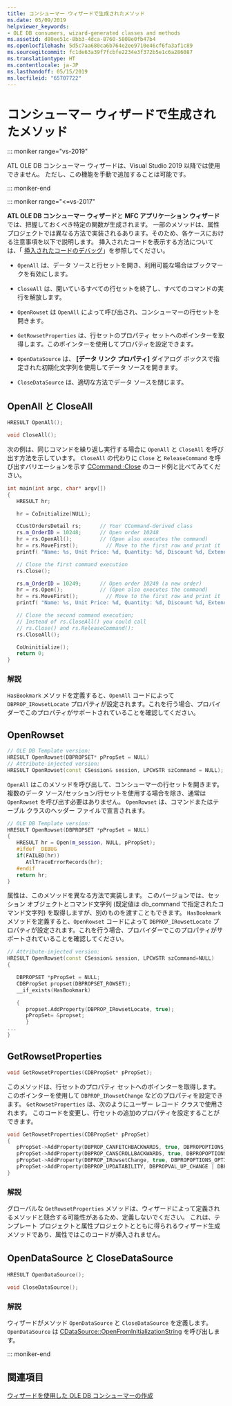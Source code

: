 ```yaml
---
title: コンシューマー ウィザードで生成されたメソッド
ms.date: 05/09/2019
helpviewer_keywords:
- OLE DB consumers, wizard-generated classes and methods
ms.assetid: d80ee51c-8bb3-4dca-8760-5808e0fb47b4
ms.openlocfilehash: 5d5c7aa680ca6b764e2ee9710e46cf6fa3af1c89
ms.sourcegitcommit: fc1de63a39f7fcbfe2234e3f372b5e1c6a286087
ms.translationtype: HT
ms.contentlocale: ja-JP
ms.lasthandoff: 05/15/2019
ms.locfileid: "65707722"
---
```

# <a name="consumer-wizard-generated-methods"></a>コンシューマー ウィザードで生成されたメソッド

::: moniker range="vs-2019"

ATL OLE DB コンシューマー ウィザードは、Visual Studio 2019 以降では使用できません。 ただし、この機能を手動で追加することは可能です。

::: moniker-end

::: moniker range="<=vs-2017"

**ATL OLE DB コンシューマー ウィザード**と **MFC アプリケーション ウィザード**では、把握しておくべき特定の関数が生成されます。 一部のメソッドは、属性プロジェクトでは異なる方法で実装されるあります。そのため、各ケースにおける注意事項を以下で説明します。 挿入されたコードを表示する方法については、「 [挿入されたコードのデバッグ](/visualstudio/debugger/how-to-debug-injected-code)」を参照してください。

- `OpenAll` は、データ ソースと行セットを開き、利用可能な場合はブックマークを有効にします。

- `CloseAll` は、開いているすべての行セットを終了し、すべてのコマンドの実行を解放します。

- `OpenRowset` は `OpenAll` によって呼び出され、コンシューマーの行セットを開きます。

- `GetRowsetProperties` は、行セットのプロパティ セットへのポインターを取得します。このポインターを使用してプロパティを設定できます。

- `OpenDataSource` は、 **[データ リンク プロパティ]** ダイアログ ボックスで指定された初期化文字列を使用してデータ ソースを開きます。

- `CloseDataSource` は、適切な方法でデータ ソースを閉じます。

## <a name="openall-and-closeall"></a>OpenAll と CloseAll

```cpp
HRESULT OpenAll();

void CloseAll();
```

次の例は、同じコマンドを繰り返し実行する場合に `OpenAll` と `CloseAll` を呼び出す方法を示しています。 `CloseAll` の代わりに `Close` と `ReleaseCommand` を呼び出すバリエーションを示す [CCommand::Close](../../data/oledb/ccommand-close.md) のコード例と比べてみてください。

```cpp
int main(int argc, char* argv[])
{
   HRESULT hr;

   hr = CoInitialize(NULL);

   CCustOrdersDetail rs;      // Your CCommand-derived class
   rs.m_OrderID = 10248;      // Open order 10248
   hr = rs.OpenAll();         // (Open also executes the command)
   hr = rs.MoveFirst();         // Move to the first row and print it
   printf( "Name: %s, Unit Price: %d, Quantity: %d, Discount %d, Extended Price %d\n", rs.m_ProductName, rs.m_UnitPrice.int64, rs.m_Quantity, rs.m_Discount, rs.m_ExtendedPrice.int64 );

   // Close the first command execution
   rs.Close();

   rs.m_OrderID = 10249;      // Open order 10249 (a new order)
   hr = rs.Open();            // (Open also executes the command)
   hr = rs.MoveFirst();         // Move to the first row and print it
   printf( "Name: %s, Unit Price: %d, Quantity: %d, Discount %d, Extended Price %d\n", rs.m_ProductName, rs.m_UnitPrice.int64, rs.m_Quantity, rs.m_Discount, rs.m_ExtendedPrice.int64 );

   // Close the second command execution;
   // Instead of rs.CloseAll() you could call
   // rs.Close() and rs.ReleaseCommand():
   rs.CloseAll();

   CoUninitialize();
   return 0;
}
```

### <a name="remarks"></a>解説

`HasBookmark` メソッドを定義すると、`OpenAll` コードによって `DBPROP_IRowsetLocate` プロパティが設定されます。これを行う場合、プロバイダーでこのプロパティがサポートされていることを確認してください。

## <a name="openrowset"></a>OpenRowset

```cpp
// OLE DB Template version:
HRESULT OpenRowset(DBPROPSET* pPropSet = NULL)
// Attribute-injected version:
HRESULT OpenRowset(const CSession& session, LPCWSTR szCommand = NULL);
```

`OpenAll` はこのメソッドを呼び出して、コンシューマーの行セットを開きます。 複数のデータ ソース/セッション/行セットを使用する場合を除き、通常は `OpenRowset` を呼び出す必要はありません。 `OpenRowset` は、コマンドまたはテーブル クラスのヘッダー ファイルで宣言されます。

```cpp
// OLE DB Template version:
HRESULT OpenRowset(DBPROPSET *pPropSet = NULL)
{
   HRESULT hr = Open(m_session, NULL, pPropSet);
   #ifdef _DEBUG
   if(FAILED(hr))
      AtlTraceErrorRecords(hr);
   #endif
   return hr;
}
```

属性は、このメソッドを異なる方法で実装します。 このバージョンでは、セッション オブジェクトとコマンド文字列 (既定値は db_command で指定されたコマンド文字列) を取得しますが、別のものを渡すこともできます。 `HasBookmark` メソッドを定義すると、`OpenRowset` コードによって `DBPROP_IRowsetLocate` プロパティが設定されます。これを行う場合、プロバイダーでこのプロパティがサポートされていることを確認してください。

```cpp
// Attribute-injected version:
HRESULT OpenRowset(const CSession& session, LPCWSTR szCommand=NULL)
{

   DBPROPSET *pPropSet = NULL;
   CDBPropSet propset(DBPROPSET_ROWSET);
   __if_exists(HasBookmark)

   {
      propset.AddProperty(DBPROP_IRowsetLocate, true);
      pPropSet= &propset;
      }
...
}
```

## <a name="getrowsetproperties"></a>GetRowsetProperties

```cpp
void GetRowsetProperties(CDBPropSet* pPropSet);
```

このメソッドは、行セットのプロパティ セットへのポインターを取得します。このポインターを使用して `DBPROP_IRowsetChange` などのプロパティを設定できます。 `GetRowsetProperties` は、次のようにユーザー レコード クラスで使用されます。 このコードを変更し、行セットの追加のプロパティを設定することができます。

```cpp
void GetRowsetProperties(CDBPropSet* pPropSet)
{
   pPropSet->AddProperty(DBPROP_CANFETCHBACKWARDS, true, DBPROPOPTIONS_OPTIONAL);
   pPropSet->AddProperty(DBPROP_CANSCROLLBACKWARDS, true, DBPROPOPTIONS_OPTIONAL);
   pPropSet->AddProperty(DBPROP_IRowsetChange, true, DBPROPOPTIONS_OPTIONAL);
   pPropSet->AddProperty(DBPROP_UPDATABILITY, DBPROPVAL_UP_CHANGE | DBPROPVAL_UP_INSERT | DBPROPVAL_UP_DELETE);
}
```

### <a name="remarks"></a>解説

グローバルな `GetRowsetProperties` メソッドは、ウィザードによって定義されるメソッドと競合する可能性があるため、定義しないでください。 これは、テンプレート プロジェクトと属性プロジェクトとともに得られるウィザード生成メソッドであり、属性ではこのコードが挿入されません。

## <a name="opendatasource-and-closedatasource"></a>OpenDataSource と CloseDataSource

```cpp
HRESULT OpenDataSource();

void CloseDataSource();
```

### <a name="remarks"></a>解説

ウィザードがメソッド `OpenDataSource` と `CloseDataSource` を定義します。`OpenDataSource` は [CDataSource::OpenFromInitializationString](../../data/oledb/cdatasource-openfrominitializationstring.md) を呼び出します。

::: moniker-end

## <a name="see-also"></a>関連項目

[ウィザードを使用した OLE DB コンシューマーの作成](../../data/oledb/creating-an-ole-db-consumer-using-a-wizard.md)